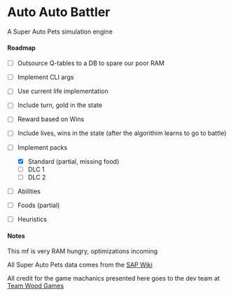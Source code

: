# Auto Auto Battler

A Super Auto Pets simulation engine

#### Roadmap

- [ ] Outsource Q-tables to a DB to spare our poor RAM
- [ ] Implement CLI args
- [ ] Use current life implementation
- [ ] Include turn, gold in the state
- [ ] Reward based on Wins
- [ ] Include lives, wins in the state (after the algorithim learns to go to battle)
- [ ] Implement packs
  - [X] Standard (partial, missing food)
  - [ ] DLC 1
  - [ ] DLC 2
- [ ] Abilities
- [ ] Foods (partial)
- [ ] Heuristics


#### Notes

This mf is very RAM hungry, optimizations incoming

All Super Auto Pets data comes from the [SAP Wiki](https://superautopets.fandom.com/wiki/Super_Auto_Pets_Wiki)

All credit for the game machanics presented here goes to the dev team at [Team Wood Games](https://teamwoodgames.com/)

